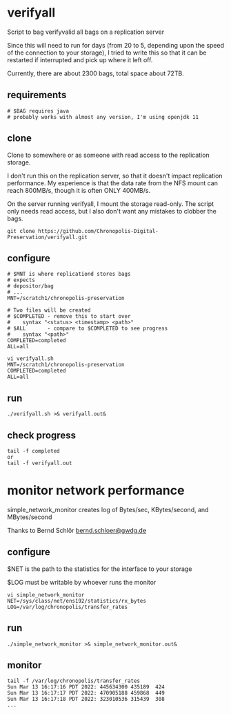 # verifyall
Script to bag verifyvalid all bags on a replication server

Since this will need to run for days (from 20 to 5, depending
upon the speed of the connection to your storage), I tried to
write this so that it can be restarted if interrupted and pick
up where it left off.

Currently, there are about 2300 bags, total space about 72TB.

## requirements
```
# $BAG requires java
# probably works with almost any version, I'm using openjdk 11
```

## clone
Clone to somewhere or as someone with read access to the replication storage.

I don't run this on the replication server, so that it doesn't impact
replication performance.  My experience is that the data rate from
the NFS mount can reach 800MB/s, though it is often ONLY 400MB/s.

On the server running verifyall, I mount the storage read-only.  The
script only needs read access, but I also don't want any mistakes to
clobber the bags.
```
git clone https://github.com/Chronopolis-Digital-Preservation/verifyall.git
```

## configure
```
# $MNT is where replicationd stores bags
# expects
# depositor/bag
# ...
MNT=/scratch1/chronopolis-preservation

# Two files will be created
# $COMPLETED - remove this to start over
#    syntax "<status> <timestamp> <path>"
# $ALL       - compare to $COMPLETED to see progress
#    syntax "<path>"
COMPLETED=completed
ALL=all

vi verifyall.sh
MNT=/scratch1/chronopolis-preservation
COMPLETED=completed
ALL=all
```

## run
```
./verifyall.sh >& verifyall.out&
```

## check progress
```
tail -f completed
or
tail -f verifyall.out
```

# monitor network performance
simple_network_monitor creates log of Bytes/sec, KBytes/second,
and MBytes/second

Thanks to Bernd Schlör <bernd.schloer@gwdg.de>

## configure
$NET is the path to the statistics for the interface to your storage

$LOG must be writable by whoever runs the monitor
```
vi simple_network_monitor
NET=/sys/class/net/ens192/statistics/rx_bytes
LOG=/var/log/chronopolis/transfer_rates
```

## run
```
./simple_network_monitor >& simple_network_monitor.out&
```

## monitor
```
tail -f /var/log/chronopolis/transfer_rates
Sun Mar 13 16:17:16 PDT 2022: 445634300 435189  424
Sun Mar 13 16:17:17 PDT 2022: 470905188 459868  449
Sun Mar 13 16:17:18 PDT 2022: 323010536 315439  308
...
```

